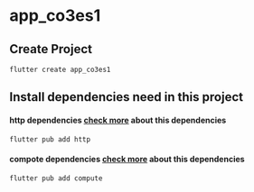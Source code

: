 # app_co3es1


## Create Project 
```
flutter create app_co3es1
```
## Install dependencies need in this project 
#### http dependencies [check more](https://pub.dev/packages/http/install) about this dependencies
```
flutter pub add http
```
#### compote dependencies [check more](https://pub.dev/packages/compute/install) about this dependencies
```
flutter pub add compute
```


